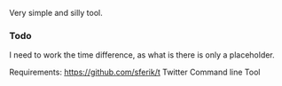 Very simple and silly tool.


### Todo
I need to work the time difference, as what is there is only a placeholder.



Requirements: https://github.com/sferik/t Twitter Command line Tool
